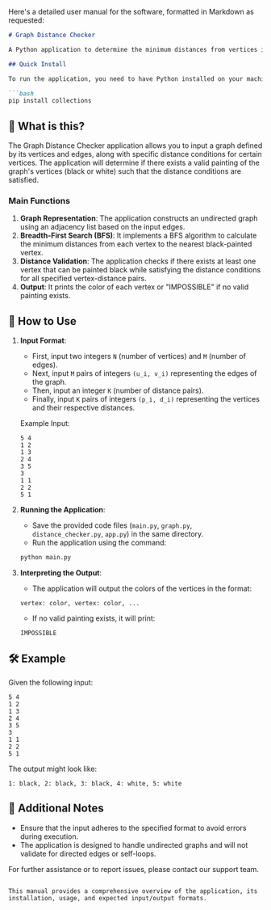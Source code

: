 Here's a detailed user manual for the software, formatted in Markdown as requested:

```markdown
# Graph Distance Checker

A Python application to determine the minimum distances from vertices in an undirected graph to the nearest black-painted vertex based on specified conditions.

## Quick Install

To run the application, you need to have Python installed on your machine. You can install the required dependencies using pip:

```bash
pip install collections
```

## 🤔 What is this?

The Graph Distance Checker application allows you to input a graph defined by its vertices and edges, along with specific distance conditions for certain vertices. The application will determine if there exists a valid painting of the graph's vertices (black or white) such that the distance conditions are satisfied.

### Main Functions

1. **Graph Representation**: The application constructs an undirected graph using an adjacency list based on the input edges.
2. **Breadth-First Search (BFS)**: It implements a BFS algorithm to calculate the minimum distances from each vertex to the nearest black-painted vertex.
3. **Distance Validation**: The application checks if there exists at least one vertex that can be painted black while satisfying the distance conditions for all specified vertex-distance pairs.
4. **Output**: It prints the color of each vertex or "IMPOSSIBLE" if no valid painting exists.

## 📖 How to Use

1. **Input Format**:
   - First, input two integers `N` (number of vertices) and `M` (number of edges).
   - Next, input `M` pairs of integers `(u_i, v_i)` representing the edges of the graph.
   - Then, input an integer `K` (number of distance pairs).
   - Finally, input `K` pairs of integers `(p_i, d_i)` representing the vertices and their respective distances.

   Example Input:
   ```
   5 4
   1 2
   1 3
   2 4
   3 5
   3
   1 1
   2 2
   5 1
   ```

2. **Running the Application**:
   - Save the provided code files (`main.py`, `graph.py`, `distance_checker.py`, `app.py`) in the same directory.
   - Run the application using the command:
   ```bash
   python main.py
   ```

3. **Interpreting the Output**:
   - The application will output the colors of the vertices in the format:
   ```
   vertex: color, vertex: color, ...
   ```
   - If no valid painting exists, it will print:
   ```
   IMPOSSIBLE
   ```

## 🛠️ Example

Given the following input:
```
5 4
1 2
1 3
2 4
3 5
3
1 1
2 2
5 1
```

The output might look like:
```
1: black, 2: black, 3: black, 4: white, 5: white
```

## 📄 Additional Notes

- Ensure that the input adheres to the specified format to avoid errors during execution.
- The application is designed to handle undirected graphs and will not validate for directed edges or self-loops.

For further assistance or to report issues, please contact our support team.
```

This manual provides a comprehensive overview of the application, its installation, usage, and expected input/output formats.